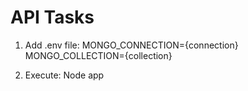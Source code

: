# API Tasks

1) Add .env file:
MONGO_CONNECTION={connection}
MONGO_COLLECTION={collection}

2) Execute: Node app
